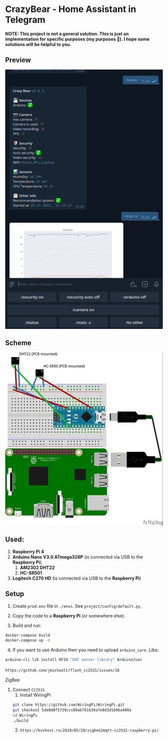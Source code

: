 # CrazyBear - Home Assistant in Telegram

**NOTE: This project is not a general solution.
This is just an implementation for specific purposes (my purposes 🙂).
I hope some solutions will be helpful to you.** 

## Preview

![Sketch](preview.png)

## Scheme

![Sketch](sketch.jpg)

## Used:
1. **Raspberry Pi 4**
2. **Arduino Nano V3.0 ATmega328P** (is connected via USB to the **Raspberry Pi**)
   1. **AM2302 DHT22**
   2. **HC-SR501**
3. **Logitech C270 HD** (is connected via USB to the **Raspberry Pi**)

## Setup

1. Create `prod.env` file in `./envs`. See `project/config/default.py`.

2. Copy the code to a **Raspberry Pi** (or somewhere else).

3. Build and run:
```bash
docker-compose build
docker-compose up -d
```

4. If you want to use Arduino then you need to upload `arduino_core`. Libs:
```bash
arduino-cli lib install RF24 "DHT sensor library" ArduinoJson

https://github.com/jmichault/flash_cc2531/issues/18
```

ZigBee 

1. Connect `CC2531`
   1. Install WiringPi
   ```bash
   git clone https://github.com/WiringPi/WiringPi.git
   git checkout 5de0d8f5739ccc00ab761639a7e8d3d1696a480a
   cd WiringPi
   ./build
   ```
   2. `https://kvvhost.ru/2019/05/29/zigbee2mqtt-cc2531-raspberry-pi/`


